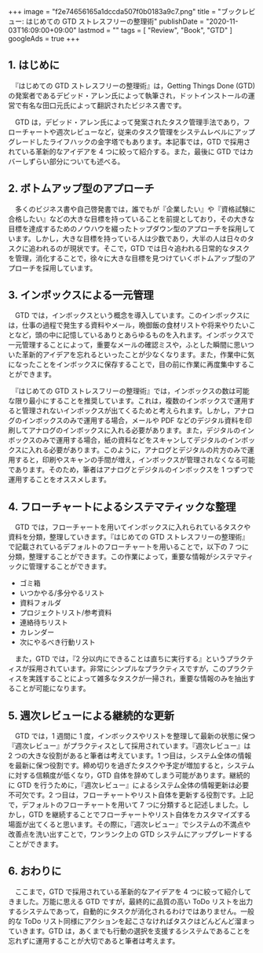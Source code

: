 +++
image = "f2e74656165a1dccda507f0b0183a9c7.png"
title = "ブックレビュー: はじめての GTD ストレスフリーの整理術"
publishDate = "2020-11-03T16:09:00+09:00"
lastmod = ""
tags = [ "Review", "Book", "GTD" ]
googleAds = true
+++

## 1. はじめに

　『はじめての GTD ストレスフリーの整理術』は，Getting Things Done (GTD) の発案者であるデビッド・アレン氏によって執筆され，ドットインストールの運営で有名な田口元氏によって翻訳されたビジネス書です。

　GTD は，デビッド・アレン氏によって発案されたタスク管理手法であり，フローチャートや週次レビューなど，従来のタスク管理をシステムレベルにアップグレードしたライフハックの金字塔でもあります。本記事では，GTD で採用されている革新的なアイデアを 4 つに絞って紹介する。また，最後に GTD ではカバーしずらい部分についても述べる。

## 2. ボトムアップ型のアプローチ

　多くのビジネス書や自己啓発書では，誰でもが『企業したい』や『資格試験に合格したい』などの大きな目標を持っていることを前提としており，その大きな目標を達成するためのノウハウを綴ったトップダウン型のアプローチを採用しています。しかし，大きな目標を持っている人は少数であり，大半の人は日々のタスクに追われるのが現状です。そこで，GTD では日々追われる日常的なタスクを管理，消化することで，徐々に大きな目標を見つけていくボトムアップ型のアプローチを採用しています。

## 3. インボックスによる一元管理

　GTD では，インボックスという概念を導入しています。このインボックスには，仕事の過程で発生する資料やメール，晩御飯の食材リストや将来やりたいことなど，頭の中に記憶しているありとあらゆるものを入れます。インボックスで一元管理することによって，重要なメールの確認ミスや，ふとした瞬間に思いついた革新的アイデアを忘れるといったことが少なくなります。また，作業中に気になったことをインボックスに保存することで，目の前に作業に再度集中することができます。

　『はじめての GTD ストレスフリーの整理術』では，インボックスの数は可能な限り最小にすることを推奨しています。これは，複数のインボックスで運用すると管理されないインボックスが出てくるためと考えられます。しかし，アナログのインボックスのみで運用する場合，メールや PDF などのデジタル資料を印刷してアナログのインボックスに入れる必要があります。また，デジタルのインボックスのみで運用する場合，紙の資料などをスキャンしてデジタルのインボックスに入れる必要があります。このように，アナログとデジタルの片方のみで運用すると，印刷やスキャンの手間が増え，インボックスが管理されなくなる可能であります。そのため，筆者はアナログとデジタルのインボックスを 1 つずつで運用することをオススメします。

## 4. フローチャートによるシステマティックな整理

　GTD では，フローチャートを用いてインボックスに入れられているタスクや資料を分類，整理していきます。『はじめての GTD ストレスフリーの整理術』で記載されているデフォルトのフローチャートを用いることで，以下の 7 つに分類，整理することができます。この作業によって，重要な情報がシステマティックに管理することができます。

* ゴミ箱
* いつかやる/多分やるリスト
* 資料フォルダ
* プロジェクトリスト/参考資料
* 連絡待ちリスト
* カレンダー
* 次にやるべき行動リスト

　また，GTD では，『2 分以内にできることは直ちに実行する』というプラクティスが採用されています。非常にシンプルなプラクティスですが，このプラクティスを実践することによって雑多なタスクが一掃され，重要な情報のみを抽出することが可能になります。

## 5. 週次レビューによる継続的な更新

　GTD では，1 週間に 1 度，インボックスやリストを整理して最新の状態に保つ『週次レビュー』がプラクティスとして採用されています。『週次レビュー』は 2 つの大きな役割があると筆者は考えています。1 つ目は，システム全体の情報を最新に保つ役割です。締め切りを過ぎたタスクや予定が増加すると，システムに対する信頼度が低くなり，GTD 自体を辞めてしまう可能があります。継続的に GTD を行うために，『週次レビュー』によるシステム全体の情報更新は必要不可欠です。2 つ目は，フローチャートやリスト自体を更新する役割です。上記で，デフォルトのフローチャートを用いて 7 つに分類すると記述しました。しかし，GTD を継続することでフローチャートやリスト自体をカスタマイズする場面が出てくると思います。その際に，『週次レビュー』でシステムの不満点や改善点を洗い出すことで，ワンランク上の GTD システムにアップグレードすることができます。

## 6. おわりに

　ここまで，GTD で採用されている革新的なアイデアを 4 つに絞って紹介してきました。万能に思える GTD ですが，最終的に品質の高い ToDo リストを出力するシステムであって，自動的にタスクが消化されるわけではありません。一般的な ToDo リスト同様にアクションを起こさなければタスクはどんどんど溜まっていきます。GTD は，あくまでも行動の選択を支援するシステムであることを忘れずに運用することが大切であると筆者は考えます。